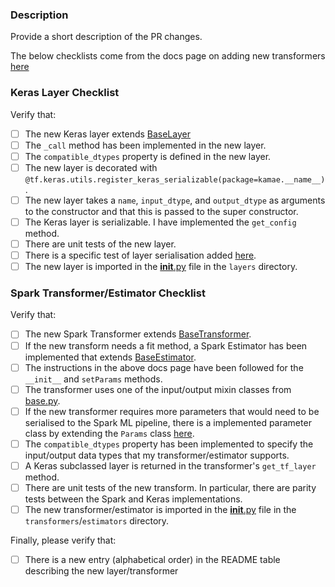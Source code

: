 ### Description
Provide a short description of the PR changes.


The below checklists come from the docs page on adding new transformers [here](../blob/main/docs/adding_transformer.md)
### Keras Layer Checklist
Verify that:
- [ ] The new Keras layer extends [BaseLayer](../blob/main/src/kamae/tensorflow/layers/base.py)
- [ ] The `_call` method has been implemented in the new layer.
- [ ] The `compatible_dtypes` property is defined in the new layer.
- [ ] The new layer is decorated with `@tf.keras.utils.register_keras_serializable(package=kamae.__name__)`.
- [ ] The new layer takes a `name`, `input_dtype`, and `output_dtype` as arguments to the constructor and that this is passed to the super constructor.
- [ ] The Keras layer is serializable. I have implemented the `get_config` method.
- [ ] There are unit tests of the new layer. 
- [ ] There is a specific test of layer serialisation added [here](../blob/main/tests/kamae/tensorflow/test_layer_serialisation.py).
- [ ] The new layer is imported in the [__init__.py](../blob/main/src/kamae/tensorflow/layers/__init__.py) file in the `layers` directory.

### Spark Transformer/Estimator Checklist
Verify that:
- [ ] The new Spark Transformer extends [BaseTransformer](../blob/main/src/kamae/spark/transformers/base.py).
- [ ] If the new transform needs a fit method, a Spark Estimator has been implemented that extends [BaseEstimator](../blob/main/src/kamae/spark/estimators/base.py).
- [ ] The instructions in the above docs page have been followed for the `__init__` and `setParams` methods.
- [ ] The transformer uses one of the input/output mixin classes from [base.py](../blob/main/src/kamae/spark/params/base.py).
- [ ] If the new transformer requires more parameters that would need to be serialised to the Spark ML pipeline, there is a implemented parameter class by extending the `Params` class [here](https://spark.apache.org/docs/latest/api/python/reference/api/pyspark.ml.param.Params.html).
- [ ] The `compatible_dtypes` property has been implemented to specify the input/output data types that my transformer/estimator supports.
- [ ] A Keras subclassed layer is returned in the transformer's `get_tf_layer` method.
- [ ] There are unit tests of the new transform. In particular, there are parity tests between the Spark and Keras implementations.
- [ ] The new transformer/estimator is imported in the [__init__.py](../blob/main/src/kamae/spark/transformers/__init__.py) file in the `transformers`/`estimators` directory.

Finally, please verify that:
- [ ] There is a new entry (alphabetical order) in the README table describing the new layer/transformer
